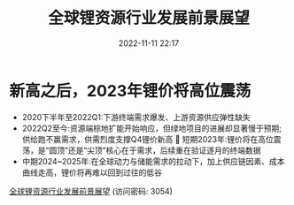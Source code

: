 ﻿---
title: 全球锂资源行业发展前景展望
date: 2022-11-11 22:17
tags:
- 锂
updated: 1970-01-01 08:00:00
---

# 新高之后，2023年锂价将高位震荡
- 2020下半年至2022Q1:下游终端需求爆发、上游资源供应弹性缺失
- 2022Q2至今:资源端棕地扩能开始响应，但绿地项目的进展却显著慢于预期;供给跑不赢需求，供需烈度支撑Q4锂价新高  短期2023年:锂价将在高位震荡，是“圆顶”还是“尖顶”核心在于需求，后续重在验证逐月的终端数据
- 中期2024~2025年:在全球动力与储能需求的拉动下，加上供应链因素、成本曲线走高，锂价将再难以回到过往的低谷

[全球锂资源行业发展前景展望](https://url12.ctfile.com/f/3948612-722976679-c71b7f?p=3054)
(访问密码: 3054)

